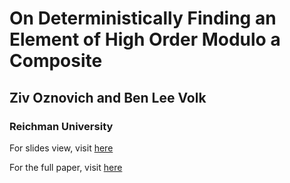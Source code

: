 # On Deterministically Finding an Element of High Order Modulo a Composite
## Ziv Oznovich and Ben Lee Volk
### Reichman University

For slides view, visit [here](https://zivoznovich.github.io/thesis-slides/)

For the full paper, visit [here](https://arxiv.org/abs/2506.07668)
